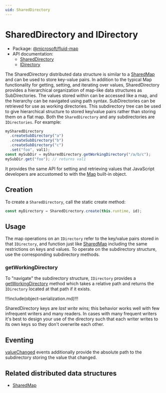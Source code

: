 ```yaml
---
uid: SharedDirectory
---
```


# SharedDirectory and IDirectory

- Package: [@microsoft/fluid-map](../api/fluid-map.md)
- API documentation:
  - [SharedDirectory](../api/fluid-map.shareddirectory.md)
  - [IDirectory](../api/fluid-map.idirectory.md)

The SharedDirectory distributed data structure is similar to a [SharedMap][] and can be used to store key-value pairs.
In addition to the typical Map functionality for getting, setting, and iterating over values, SharedDirectory provides a
hierarchical organization of map-like data structures as SubDirectories. The values stored within can be accessed like a
map, and the hierarchy can be navigated using path syntax. SubDirectories can be retrieved for use as working
directories. This subdirectory tree can be used to give hierarchical structure to stored key/value pairs rather than
storing them on a flat map. Both the `SharedDirectory` and any subdirectories are `IDirectories`. For example:

```ts
mySharedDirectory
  .createSubDirectory("a")
  .createSubDirectory("b")
  .createSubDirectory("c")
  .set("foo", val1);
const mySubDir = mySharedDirectory.getWorkingDirectory("/a/b/c");
mySubDir.get("foo"); // returns val1
```

It provides the same API for setting and
retrieving values that JavaScript developers are accustomed to with the
[Map](https://developer.mozilla.org/en-US/docs/Web/JavaScript/Reference/Global_Objects/Map) built-in object.

## Creation

To create a `SharedDirectory`, call the static create method:

```typescript
const myDirectory = SharedDirectory.create(this.runtime, id);
```

## Usage

The map operations on an `IDirectory` refer to the key/value pairs stored in that `IDirectory`, and function just like
[SharedMap][] including the same restrictions on keys and values. To operate on the subdirectory structure, use the
corresponding subdirectory methods.

### getWorkingDirectory

To "navigate" the subdirectory structure, `IDirectory` provides a
[getWorkingDirectory](../api/fluid-map.shareddirectory.getworkingdirectory.md) method which takes a relative path and
returns the `IDirectory` located at that path if it exists.

!!!include(object-serialization.md)!!!

SharedDirectory keys are _last write wins_; this behavior works well with few infrequent writers and many readers. In cases
with many frequent writers it's best to design your use of the directory such that each writer writes to its own keys so
they don't overwrite each other.

## Eventing

[valueChanged](../api/fluid-map.shareddirectory.on_1.md) events additionally provide the absolute path to the
subdirectory storing the value that changed.

## Related distributed data structures

- [SharedMap][]

<!-- Links -->
[SharedMap]: ./SharedMap.md
